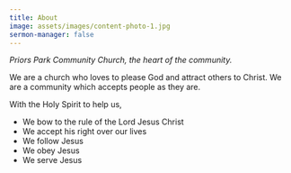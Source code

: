 ```yaml
---
title: About
image: assets/images/content-photo-1.jpg
sermon-manager: false
---
```

*Priors Park Community Church, the heart of the community.*

We are a church who loves to please God and attract others to Christ.
We are a community which accepts people as they are.

With the Holy Spirit to help us,

* We bow to the rule of the Lord Jesus Christ
* We accept his right over our lives
* We follow Jesus
* We obey Jesus
* We serve Jesus